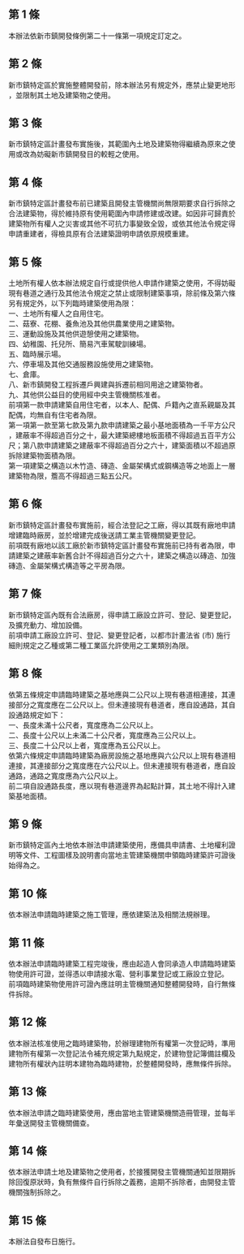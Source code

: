 第 1 條
-------
本辦法依新市鎮開發條例第二十一條第一項規定訂定之。

第 2 條
-------
新市鎮特定區於實施整體開發前，除本辦法另有規定外，應禁止變更地形  
，並限制其土地及建築物之使用。

第 3 條
-------
新市鎮特定區計畫發布實施後，其範圍內土地及建築物得繼續為原來之使  
用或改為妨礙新市鎮開發目的較輕之使用。

第 4 條
-------
新市鎮特定區計畫發布前已建築且開發主管機關尚無限期要求自行拆除之  
合法建築物，得於維持原有使用範圍內申請修建或改建。如因非可歸責於  
建築物所有權人之災害或其他不可抗力事變致全毀，或依其他法令規定得  
申請重建者，得檢具原有合法建築證明申請依原規模重建。

第 5 條
-------
土地所有權人依本辦法規定自行或提供他人申請作建築之使用，不得妨礙  
現有巷道之通行及其他法令規定之禁止或限制建築事項，除前條及第六條  
另有規定外，以下列臨時建築使用為限：  
一、土地所有權人之自用住宅。  
二、菇寮、花棚、養魚池及其他供農業使用之建築物。  
三、運動設施及其他供遊憩使用之建築物。  
四、幼稚園、托兒所、簡易汽車駕駛訓練場。  
五、臨時展示場。  
六、停車場及其他交通服務設施使用之建築物。  
七、倉庫。  
八、新市鎮開發工程拆遷戶興建與拆遷前相同用途之建築物者。  
九、其他供公益目的使用經中央主管機關核准者。  
前項第一款申請建築自用住宅者，以本人、配偶、戶籍內之直系親屬及其  
配偶，均無自有住宅者為限。  
第一項第一款至第七款及第九款申請建築之最小基地面積為一千平方公尺  
，建蔽率不得超過百分之十，最大建築總樓地板面積不得超過五百平方公  
尺；第八款申請建築之建蔽率不得超過百分之六十，建築面積以不超過原  
拆除建築物面積為限。  
第一項建築之構造以木竹造、磚造、金屬架構式或鋼構造等之地面上一層  
建築物為限，簷高不得超過三點五公尺。

第 6 條
-------
新市鎮特定區計畫發布實施前，經合法登記之工廠，得以其既有廠地申請  
增建臨時廠房，並於增建完成後送請工業主管機關變更登記。  
前項既有廠地以該工廠於新市鎮特定區計畫發布實施前已持有者為限，申  
請建築之建蔽率新舊合計不得超過百分之六十，建築之構造以磚造、加強  
磚造、金屬架構式構造等之平房為限。

第 7 條
-------
新市鎮特定區內既有合法廠房，得申請工廠設立許可、登記、變更登記，  
及擴充動力、增加設備。  
前項申請工廠設立許可、登記、變更登記者，以都市計畫法省 (市) 施行  
細則規定之乙種或第二種工業區允許使用之工業類別為限。

第 8 條
-------
依第五條規定申請臨時建築之基地應與二公尺以上現有巷道相連接，其連  
接部分之寬度應在二公尺以上。但未連接現有巷道者，應自設通路，其自  
設通路規定如下：  
一、長度未滿十公尺者，寬度應為二公尺以上。  
二、長度十公尺以上未滿二十公尺者，寬度應為三公尺以上。  
三、長度二十公尺以上者，寬度應為五公尺以上。  
依第六條規定申請臨時建築為廠房設施之基地應與六公尺以上現有巷道相  
連接，其連接部分之寬度應在六公尺以上。但未連接現有巷道者，應自設  
通路，通路之寬度應為六公尺以上。  
前二項自設通路長度，應以現有巷道邊界為起點計算，其土地不得計入建  
築基地面積。

第 9 條
-------
新市鎮特定區內土地依本辦法申請建築使用，應備具申請書、土地權利證  
明等文件、工程圖樣及說明書向當地主管建築機關申領臨時建築許可證後  
始得為之。

第 10 條
--------
依本辦法申請臨時建築之施工管理，應依建築法及相關法規辦理。

第 11 條
--------
依本辦法申請臨時建築工程完竣後，應由起造人會同承造人申請臨時建築  
物使用許可證，並得憑以申請接水電、營利事業登記或工廠設立登記。  
前項臨時建築物使用許可證內應註明主管機關通知整體開發時，自行無條  
件拆除。

第 12 條
--------
依本辦法核准使用之臨時建築物，於辦理建物所有權第一次登記時，準用  
建物所有權第一次登記法令補充規定第九點規定，於建物登記簿備註欄及  
建物所有權狀內註明本建物為臨時建物，於整體開發時，應無條件拆除。

第 13 條
--------
依本辦法申請之臨時建築使用，應由當地主管建築機關造冊管理，並每半  
年彙送開發主管機關備查。

第 14 條
--------
依本辦法申請土地及建築物之使用者，於接獲開發主管機關通知並限期拆  
除回復原狀時，負有無條件自行拆除之義務，逾期不拆除者，由開發主管  
機關強制拆除之。

第 15 條
--------
本辦法自發布日施行。


